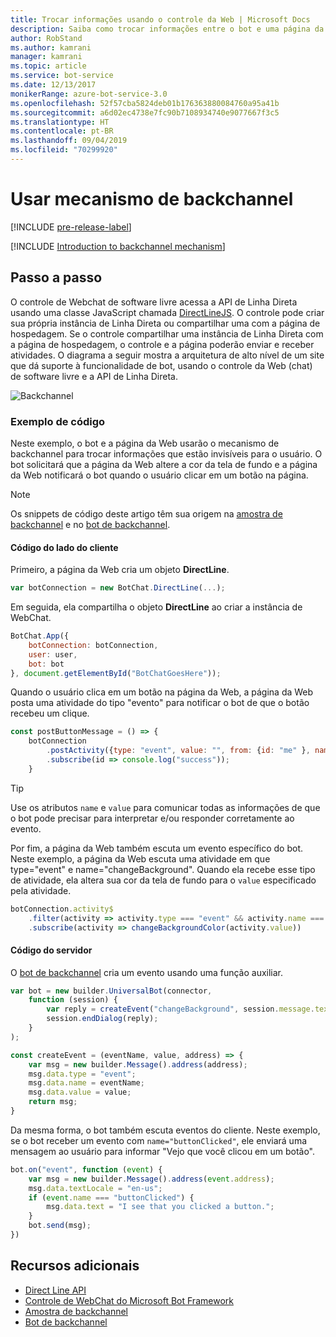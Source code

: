 ```yaml
---
title: Trocar informações usando o controle da Web | Microsoft Docs
description: Saiba como trocar informações entre o bot e uma página da Web usando o SDK do Bot Framework para Node.js.
author: RobStand
ms.author: kamrani
manager: kamrani
ms.topic: article
ms.service: bot-service
ms.date: 12/13/2017
monikerRange: azure-bot-service-3.0
ms.openlocfilehash: 52f57cba5824deb01b176363880084760a95a41b
ms.sourcegitcommit: a6d02ec4738e7fc90b7108934740e9077667f3c5
ms.translationtype: HT
ms.contentlocale: pt-BR
ms.lasthandoff: 09/04/2019
ms.locfileid: "70299920"
---
```

# <a name="use-the-backchannel-mechanism"></a>Usar mecanismo de backchannel

[!INCLUDE [pre-release-label](../includes/pre-release-label-v3.md)]

[!INCLUDE [Introduction to backchannel mechanism](../includes/snippet-backchannel.md)]

## <a name="walk-through"></a>Passo a passo

O controle de Webchat de software livre acessa a API de Linha Direta usando uma classe JavaScript chamada <a href="https://github.com/microsoft/botframework-DirectLinejs" target="_blank">DirectLineJS</a>. O controle pode criar sua própria instância de Linha Direta ou compartilhar uma com a página de hospedagem. Se o controle compartilhar uma instância de Linha Direta com a página de hospedagem, o controle e a página poderão enviar e receber atividades. O diagrama a seguir mostra a arquitetura de alto nível de um site que dá suporte à funcionalidade de bot, usando o controle da Web (chat) de software livre e a API de Linha Direta. 

![Backchannel](../media/designing-bots/patterns/back-channel.png)

### <a name="sample-code"></a>Exemplo de código 

Neste exemplo, o bot e a página da Web usarão o mecanismo de backchannel para trocar informações que estão invisíveis para o usuário. O bot solicitará que a página da Web altere a cor da tela de fundo e a página da Web notificará o bot quando o usuário clicar em um botão na página. 

> [!NOTE]
> Os snippets de código deste artigo têm sua origem na <a href="https://github.com/Microsoft/BotFramework-WebChat/blob/master/samples/backchannel/index.html" target="_blank">amostra de backchannel</a> e no <a href="https://github.com/ryanvolum/backChannelBot" target="_blank">bot de backchannel</a>. 

#### <a name="client-side-code"></a>Código do lado do cliente

Primeiro, a página da Web cria um objeto **DirectLine**.

```javascript
var botConnection = new BotChat.DirectLine(...);
```

Em seguida, ela compartilha o objeto **DirectLine** ao criar a instância de WebChat.

```javascript
BotChat.App({
    botConnection: botConnection,
    user: user,
    bot: bot
}, document.getElementById("BotChatGoesHere"));
```

Quando o usuário clica em um botão na página da Web, a página da Web posta uma atividade do tipo "evento" para notificar o bot de que o botão recebeu um clique.

```javascript
const postButtonMessage = () => {
    botConnection
        .postActivity({type: "event", value: "", from: {id: "me" }, name: "buttonClicked"})
        .subscribe(id => console.log("success"));
    }
```

> [!TIP]
> Use os atributos `name` e `value` para comunicar todas as informações de que o bot pode precisar para interpretar e/ou responder corretamente ao evento. 

Por fim, a página da Web também escuta um evento específico do bot.
Neste exemplo, a página da Web escuta uma atividade em que type="event" e name="changeBackground". Quando ela recebe esse tipo de atividade, ela altera sua cor da tela de fundo para o `value` especificado pela atividade. 

```javascript
botConnection.activity$
    .filter(activity => activity.type === "event" && activity.name === "changeBackground")
    .subscribe(activity => changeBackgroundColor(activity.value))
```

#### <a name="server-side-code"></a>Código do servidor

O <a href="https://github.com/ryanvolum/backChannelBot" target="_blank">bot de backchannel</a> cria um evento usando uma função auxiliar.

```javascript
var bot = new builder.UniversalBot(connector, 
    function (session) {
        var reply = createEvent("changeBackground", session.message.text, session.message.address);
        session.endDialog(reply);
    }
);

const createEvent = (eventName, value, address) => {
    var msg = new builder.Message().address(address);
    msg.data.type = "event";
    msg.data.name = eventName;
    msg.data.value = value;
    return msg;
}
```

Da mesma forma, o bot também escuta eventos do cliente. Neste exemplo, se o bot receber um evento com `name="buttonClicked"`, ele enviará uma mensagem ao usuário para informar "Vejo que você clicou em um botão".

```javascript
bot.on("event", function (event) {
    var msg = new builder.Message().address(event.address);
    msg.data.textLocale = "en-us";
    if (event.name === "buttonClicked") {
        msg.data.text = "I see that you clicked a button.";
    }
    bot.send(msg);
})
```

## <a name="additional-resources"></a>Recursos adicionais

- [Direct Line API][directLineAPI]
- <a href="https://github.com/Microsoft/BotFramework-WebChat" target="_blank">Controle de WebChat do Microsoft Bot Framework</a>
- <a href="https://aka.ms/v3-js-backchannel-sample" target="_blank">Amostra de backchannel</a>
- <a href="https://github.com/ryanvolum/backChannelBot" target="_blank">Bot de backchannel</a>

[directLineAPI]: https://docs.botframework.com/restapi/directline3/#navtitle
